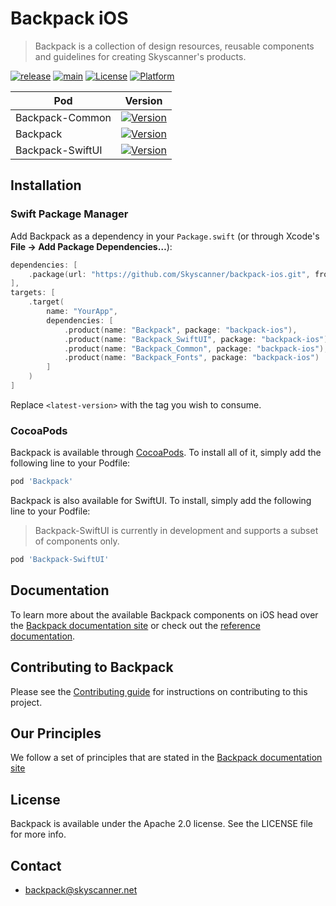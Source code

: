 # Backpack iOS

> Backpack is a collection of design resources, reusable components and guidelines for creating Skyscanner's products.

[![release](https://github.com/Skyscanner/backpack-ios/actions/workflows/release.yml/badge.svg)](https://github.com/Skyscanner/backpack-ios/actions/workflows/release.yml)
[![main](https://github.com/Skyscanner/backpack-ios/actions/workflows/main.yml/badge.svg)](https://github.com/Skyscanner/backpack-ios/actions/workflows/main.yml)
[![License](https://img.shields.io/cocoapods/l/Backpack.svg?style=flat)](https://cocoapods.org/pods/Backpack)
[![Platform](https://img.shields.io/cocoapods/p/Backpack.svg?style=flat)](https://cocoapods.org/pods/Backpack)

| Pod | Version |
| --- | --- |
| Backpack-Common | [![Version](https://img.shields.io/cocoapods/v/Backpack-Common.svg?style=flat)](https://cocoapods.org/pods/Backpack-Common) |
| Backpack | [![Version](https://img.shields.io/cocoapods/v/Backpack.svg?style=flat)](https://cocoapods.org/pods/Backpack) |
| Backpack-SwiftUI | [![Version](https://img.shields.io/cocoapods/v/Backpack-SwiftUI.svg?style=flat)](https://cocoapods.org/pods/Backpack-SwiftUI) |



## Installation

### Swift Package Manager

Add Backpack as a dependency in your `Package.swift` (or through Xcode's **File → Add Package Dependencies…**):

```swift
dependencies: [
    .package(url: "https://github.com/Skyscanner/backpack-ios.git", from: "<latest-version>")
],
targets: [
    .target(
        name: "YourApp",
        dependencies: [
            .product(name: "Backpack", package: "backpack-ios"),
            .product(name: "Backpack_SwiftUI", package: "backpack-ios"), // optional
            .product(name: "Backpack_Common", package: "backpack-ios"),  // optional
            .product(name: "Backpack_Fonts", package: "backpack-ios")     // optional
        ]
    )
]
```

Replace `<latest-version>` with the tag you wish to consume.

### CocoaPods

Backpack is available through [CocoaPods](https://cocoapods.org). To install
all of it, simply add the following line to your Podfile:

```ruby
pod 'Backpack'
```

Backpack is also available for SwiftUI. To install, simply add the following line to your Podfile:
> Backpack-SwiftUI is currently in development and supports a subset of components only.
```ruby
pod 'Backpack-SwiftUI'
```

## Documentation

To learn more about the available Backpack components on iOS head over the [Backpack documentation site](https://skyscanner.design/) or check out the [reference documentation](https://backpack.github.io/ios).

## Contributing to Backpack

Please see the [Contributing guide][0] for instructions on contributing to this project.

## Our Principles

We follow a set of principles that are stated in the [Backpack documentation site](https://skyscanner.design/latest/getting-started/backpack-in-code/principles.html)

## License

Backpack is available under the Apache 2.0 license. See the LICENSE file for more info.

[0]: CONTRIBUTING.md

## Contact
- backpack@skyscanner.net
